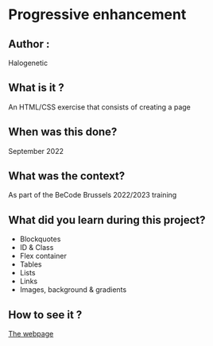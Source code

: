 # Progressive enhancement

## Author :
Halogenetic

## What is it ?
An HTML/CSS exercise that consists of creating a page

## When was this done?
September 2022

## What was the context?
As part of the BeCode Brussels 2022/2023 training

## What did you learn during this project?
- Blockquotes
- ID & Class
- Flex container
- Tables
- Lists
- Links
- Images, background & gradients

## How to see it ?
[The webpage](http://htmlpreview.github.io/?https://github.com/Halogenetic/progressive-enhancement/blob/master/index.HTML)
